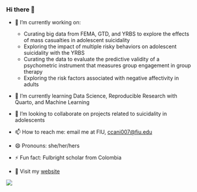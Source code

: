 ### Hi there 👋

- 🔭 I’m currently working on:

  - Curating big data from FEMA, GTD, and YRBS to explore the effects of mass casualties in adolescent suicidality
  - Exploring the impact of multiple risky behaviors on adolescent suicidality with the YRBS
  - Curating the data to evaluate the predictive validity of a psychometric instrument that measures group engagement in group therapy
  - Exploring the risk factors associated with negative affectivity in adults
 
  
- 🌱 I’m currently learning Data Science, Reproducible Research with Quarto, and Machine Learning
- 👯 I’m looking to collaborate on projects related to suicidality in adolescents 
- 📫 How to reach me: email me at FIU, ccani007@fiu.edu
- 😄 Pronouns: she/her/hers
- ⚡ Fun fact: Fulbright scholar from Colombia
- 📝 Visit my [website](https://ccani007.github.io/ccani_website/) 

![](https://www.google.com/url?sa=i&url=https%3A%2F%2Fwww.nationalgeographic.com%2Fanimals%2Fmammals%2Ffacts%2Fdomestic-dog&psig=AOvVaw06mabqnkwgcwmVcclc1pwF&ust=1678482756844000&source=images&cd=vfe&ved=0CA8QjRxqFwoTCNDm49Xhz_0CFQAAAAAdAAAAABAD)
